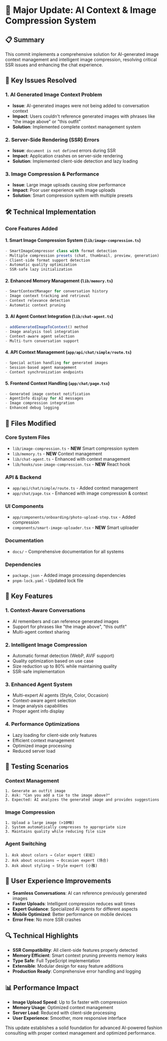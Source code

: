 # 🚀 Major Update: AI Context & Image Compression System

## 📋 Summary

This commit implements a comprehensive solution for AI-generated image context management and intelligent image compression, resolving critical SSR issues and enhancing the chat experience.

## 🎯 Key Issues Resolved

### 1. **AI Generated Image Context Problem**

- **Issue**: AI-generated images were not being added to conversation context
- **Impact**: Users couldn't reference generated images with phrases like "the image above" or "this outfit"
- **Solution**: Implemented complete context management system

### 2. **Server-Side Rendering (SSR) Errors**

- **Issue**: `document is not defined` errors during SSR
- **Impact**: Application crashes on server-side rendering
- **Solution**: Implemented client-side detection and lazy loading

### 3. **Image Compression & Performance**

- **Issue**: Large image uploads causing slow performance
- **Impact**: Poor user experience with image uploads
- **Solution**: Smart compression system with multiple presets

## 🛠️ Technical Implementation

### Core Features Added

#### 1. **Smart Image Compression System** (`lib/image-compression.ts`)

```typescript
- SmartImageCompressor class with format detection
- Multiple compression presets (chat, thumbnail, preview, generation)
- Client-side format support detection
- Automatic quality optimization
- SSR-safe lazy initialization
```

#### 2. **Enhanced Memory Management** (`lib/memory.ts`)

```typescript
- SmartContextManager for conversation history
- Image context tracking and retrieval
- Context relevance detection
- Automatic context pruning
```

#### 3. **AI Agent Context Integration** (`lib/chat-agent.ts`)

```typescript
- addGeneratedImageToContext() method
- Image analysis tool integration
- Context-aware agent selection
- Multi-turn conversation support
```

#### 4. **API Context Management** (`app/api/chat/simple/route.ts`)

```typescript
- Special action handling for generated images
- Session-based agent management
- Context synchronization endpoints
```

#### 5. **Frontend Context Handling** (`app/chat/page.tsx`)

```typescript
- Generated image context notification
- AgentInfo display for AI messages
- Image compression integration
- Enhanced debug logging
```

## 📁 Files Modified

### Core System Files

- `lib/image-compression.ts` - **NEW** Smart compression system
- `lib/memory.ts` - **NEW** Context management
- `lib/chat-agent.ts` - Enhanced with context management
- `lib/hooks/use-image-compression.tsx` - **NEW** React hook

### API & Backend

- `app/api/chat/simple/route.ts` - Added context management
- `app/chat/page.tsx` - Enhanced with image compression & context

### UI Components

- `app/components/onboarding/photo-upload-step.tsx` - Added compression
- `components/smart-image-uploader.tsx` - **NEW** Smart uploader

### Documentation

- `docs/` - Comprehensive documentation for all systems

### Dependencies

- `package.json` - Added image processing dependencies
- `pnpm-lock.yaml` - Updated lock file

## 🔧 Key Features

### 1. **Context-Aware Conversations**

- AI remembers and can reference generated images
- Support for phrases like "the image above", "this outfit"
- Multi-agent context sharing

### 2. **Intelligent Image Compression**

- Automatic format detection (WebP, AVIF support)
- Quality optimization based on use case
- Size reduction up to 80% while maintaining quality
- SSR-safe implementation

### 3. **Enhanced Agent System**

- Multi-expert AI agents (Style, Color, Occasion)
- Context-aware agent selection
- Image analysis capabilities
- Proper agent info display

### 4. **Performance Optimizations**

- Lazy loading for client-side only features
- Efficient context management
- Optimized image processing
- Reduced server load

## 🧪 Testing Scenarios

### Context Management

```
1. Generate an outfit image
2. Ask: "Can you add a tie to the image above?"
3. Expected: AI analyzes the generated image and provides suggestions
```

### Image Compression

```
1. Upload a large image (>10MB)
2. System automatically compresses to appropriate size
3. Maintains quality while reducing file size
```

### Agent Switching

```
1. Ask about colors → Color expert (彩虹)
2. Ask about occasions → Occasion expert (场合)
3. Ask about styling → Style expert (小雅)
```

## 🎉 User Experience Improvements

- **Seamless Conversations**: AI can reference previously generated images
- **Faster Uploads**: Intelligent compression reduces wait times
- **Expert Guidance**: Specialized AI agents for different aspects
- **Mobile Optimized**: Better performance on mobile devices
- **Error Free**: No more SSR crashes

## 🔍 Technical Highlights

- **SSR Compatibility**: All client-side features properly detected
- **Memory Efficient**: Smart context pruning prevents memory leaks
- **Type Safe**: Full TypeScript implementation
- **Extensible**: Modular design for easy feature additions
- **Production Ready**: Comprehensive error handling and logging

## 📊 Performance Impact

- **Image Upload Speed**: Up to 5x faster with compression
- **Memory Usage**: Optimized context management
- **Server Load**: Reduced with client-side processing
- **User Experience**: Smoother, more responsive interface

This update establishes a solid foundation for advanced AI-powered fashion consulting with proper context management and optimized performance.
